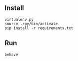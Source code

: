

## Install

    virtualenv py
    source ./py/bin/activate
    pip install -r requirements.txt

## Run

    behave
